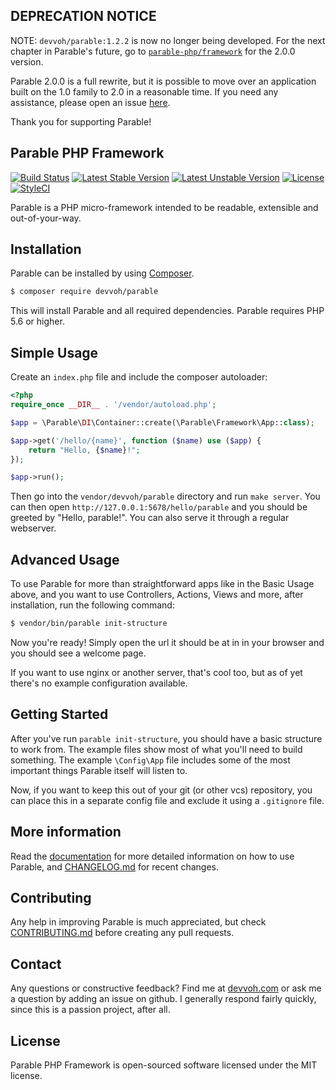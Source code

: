 ## DEPRECATION NOTICE

NOTE: `devvoh/parable:1.2.2` is now no longer being developed. For the next chapter in Parable's future, go to [`parable-php/framework`](https://github.com/parable-php/framework) for the 2.0.0 version.

Parable 2.0.0 is a full rewrite, but it is possible to move over an application built on the 1.0 family to 2.0 in a reasonable time. If you need any assistance, please open an issue [here](https://github.com/parable-php/framework/issues).

Thank you for supporting Parable!

## Parable PHP Framework

[![Build Status](https://travis-ci.org/devvoh/parable.svg?branch=master)](https://travis-ci.org/devvoh/parable)
[![Latest Stable Version](https://poser.pugx.org/devvoh/parable/v/stable)](https://packagist.org/packages/devvoh/parable)
[![Latest Unstable Version](https://poser.pugx.org/devvoh/parable/v/unstable)](https://packagist.org/packages/devvoh/parable)
[![License](https://poser.pugx.org/devvoh/parable/license)](https://packagist.org/packages/devvoh/parable)
[![StyleCI](https://styleci.io/repos/37279417/shield?branch=master)](https://styleci.io/repos/37279417)

Parable is a PHP micro-framework intended to be readable, extensible and out-of-your-way.

## Installation

Parable can be installed by using [Composer](http://getcomposer.org/).

```bash
$ composer require devvoh/parable
```

This will install Parable and all required dependencies. Parable requires PHP 5.6 or higher.

## Simple Usage

Create an `index.php` file and include the composer autoloader: 

```php
<?php
require_once __DIR__ . '/vendor/autoload.php';

$app = \Parable\DI\Container::create(\Parable\Framework\App::class);

$app->get('/hello/{name}', function ($name) use ($app) {
    return "Hello, {$name}!";
});

$app->run();
```

Then go into the `vendor/devvoh/parable` directory and run `make server`. You can then open `http://127.0.0.1:5678/hello/parable` and you should be greeted by "Hello, parable!". You can also serve it through a regular webserver.

## Advanced Usage

To use Parable for more than straightforward apps like in the Basic Usage above, and you want to use Controllers, Actions, Views and more, after installation, run the following command:

```bash
$ vendor/bin/parable init-structure
```

Now you're ready! Simply open the url it should be at in in your browser and you should see a welcome page.

If you want to use nginx or another server, that's cool too, but as of yet there's no example configuration available.

## Getting Started

After you've run `parable init-structure`, you should have a basic structure to work from. The example files show most of what you'll need to build something. The example `\Config\App` file includes some of the most important things Parable itself will listen to.

Now, if you want to keep this out of your git (or other vcs) repository, you can place this in a separate config file and exclude it using a `.gitignore` file.

## More information

Read the [documentation](https://devvoh.com/parable/docs/1.0) for more detailed information on how to use Parable, and [CHANGELOG.md](CHANGELOG.md) for recent changes.

## Contributing

Any help in improving Parable is much appreciated, but check [CONTRIBUTING.md](CONTRIBUTING.md) before creating any pull requests.

## Contact

Any questions or constructive feedback? Find me at [devvoh.com](http://devvoh.com) or ask me a question by adding an issue on github. I generally respond fairly quickly, since this is a passion project, after all.

## License

Parable PHP Framework is open-sourced software licensed under the MIT license.
